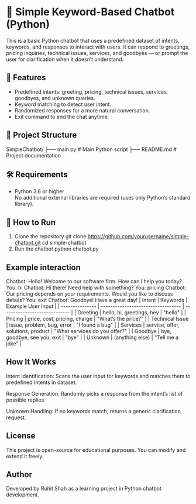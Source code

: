 # 💬 Simple Keyword-Based Chatbot (Python)
This is a basic Python chatbot that uses a predefined dataset of intents, keywords, and responses to interact with users. It can respond to greetings, pricing inquiries, technical issues, services, and goodbyes — or prompt the user for clarification when it doesn’t understand.
## 📌 Features
- Predefined intents: greeting, pricing, technical issues, services, goodbyes, and unknown queries.
- Keyword matching to detect user intent.
- Randomized responses for a more natural conversation.
- Exit command to end the chat anytime.
## 📂 Project Structure
SimpleChatbot/
├── main.py # Main Python script
├── README.md # Project documentation
## 🛠 Requirements
- Python 3.6 or higher  
No additional external libraries are required (uses only Python’s standard library).
## 🚀 How to Run
1. Clone the repository
git clone https://github.com/yourusername/simple-chatbot.git
cd simple-chatbot
2. Run the chatbot
python chatbot.py
## Example interaction
Chatbot: Hello! Welcome to our software firm. How can I help you today?
You: hi
Chatbot: Hi there! Need help with something?
You: pricing
Chatbot: Our pricing depends on your requirements. Would you like to discuss details?
You: exit
Chatbot: Goodbye! Have a great day!
| Intent          | Keywords                           | Example User Input            |
| --------------- | ---------------------------------- | ----------------------------- |
| Greeting        | hello, hi, greetings, hey          | "hello"                       |
| Pricing         | price, cost, pricing, charge       | "What’s the price?"           |
| Technical Issue | issue, problem, bug, error         | "I found a bug"               |
| Services        | service, offer, solutions, product | "What services do you offer?" |
| Goodbye         | bye, goodbye, see you, exit        | "bye"                         |
| Unknown         | (anything else)                    | "Tell me a joke"              |
## How It Works
Intent Identification: Scans the user input for keywords and matches them to predefined intents in dataset.

Response Generation: Randomly picks a response from the intent’s list of possible replies.

Unknown Handling: If no keywords match, returns a generic clarification request.

## License
This project is open-source for educational purposes. You can modify and extend it freely.

## Author
Developed by Ruhit Shah as a learning project in Python chatbot development.

